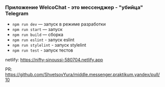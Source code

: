 ### Приложение WelcoChat - это мессенджер - "убийца" Telegram

- `npm run dev` — запуск в режиме разработки
- `npm run start` — запуск
- `npm run build` — сборка
- `npm run eslint` - запуск eslint
- `npm run stylelint` - запуск stylelint
- `npm run test` - запуск тестов

netlify: https://nifty-sinoussi-580704.netlify.app


PR: https://github.com/ShvetsovYura/middle.messenger.praktikum.yandex/pull/10
